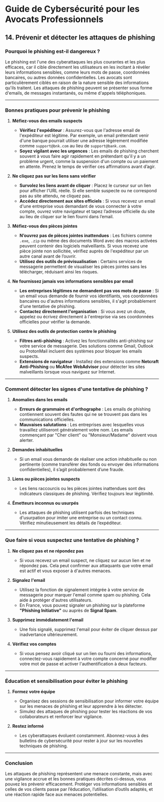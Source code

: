 
# Guide de Cybersécurité pour les Avocats Professionnels

## 14. Prévenir et détecter les attaques de phishing

### Pourquoi le phishing est-il dangereux ?

Le phishing est l'une des cyberattaques les plus courantes et les plus efficaces, car il cible directement les utilisateurs en les incitant à révéler leurs informations sensibles, comme leurs mots de passe, coordonnées bancaires, ou autres données confidentielles. Les avocats sont particulièrement ciblés en raison de la nature sensible des informations qu'ils traitent. Les attaques de phishing peuvent se présenter sous forme d'emails, de messages instantanés, ou même d'appels téléphoniques.

---

### Bonnes pratiques pour prévenir le phishing

1. **Méfiez-vous des emails suspects**
   - **Vérifiez l'expéditeur** : Assurez-vous que l'adresse email de l'expéditeur est légitime. Par exemple, un email prétendant venir d'une banque pourrait utiliser une adresse légèrement modifiée comme `support@bnk.com` au lieu de `support@bank.com`.
   - **Soyez vigilant avec les urgences** : Les emails de phishing cherchent souvent à vous faire agir rapidement en prétendant qu'il y a un problème urgent, comme la suspension d'un compte ou un paiement en attente. Prenez le temps de vérifier ces affirmations avant d’agir.

2. **Ne cliquez pas sur les liens sans vérifier**
   - **Survolez les liens avant de cliquer** : Placez le curseur sur un lien pour afficher l'URL réelle. Si elle semble suspecte ou ne correspond pas au site attendu, ne cliquez pas.
   - **Accédez directement aux sites officiels** : Si vous recevez un email d'une entreprise vous demandant de vous connecter à votre compte, ouvrez votre navigateur et tapez l’adresse officielle du site au lieu de cliquer sur le lien fourni dans l’email.

3. **Méfiez-vous des pièces jointes**
   - **N’ouvrez pas de pièces jointes inattendues** : Les fichiers comme `.exe`, `.zip` ou même des documents Word avec des macros activées peuvent contenir des logiciels malveillants. Si vous recevez une pièce jointe non sollicitée, vérifiez auprès de l'expéditeur par un autre canal avant de l’ouvrir.
   - **Utilisez des outils de prévisualisation** : Certains services de messagerie permettent de visualiser les pièces jointes sans les télécharger, réduisant ainsi les risques.

4. **Ne fournissez jamais vos informations sensibles par email**
   - **Les entreprises légitimes ne demandent pas vos mots de passe** : Si un email vous demande de fournir vos identifiants, vos coordonnées bancaires ou d'autres informations sensibles, il s'agit probablement d'une tentative de phishing.
   - **Contactez directement l'organisation** : Si vous avez un doute, appelez ou écrivez directement à l'entreprise via ses coordonnées officielles pour vérifier la demande.

5. **Utilisez des outils de protection contre le phishing**
   - **Filtres anti-phishing** : Activez les fonctionnalités anti-phishing sur votre service de messagerie. Des solutions comme Gmail, Outlook ou ProtonMail incluent des systèmes pour bloquer les emails suspects.
   - **Extensions de navigateur** : Installez des extensions comme **Netcraft Anti-Phishing** ou **McAfee WebAdvisor** pour détecter les sites malveillants lorsque vous naviguez sur Internet.

---

### Comment détecter les signes d'une tentative de phishing ?

1. **Anomalies dans les emails**
   - **Erreurs de grammaire et d'orthographe** : Les emails de phishing contiennent souvent des fautes qui ne se trouvent pas dans les communications officielles.
   - **Mauvaises salutations** : Les entreprises avec lesquelles vous travaillez utiliseront généralement votre nom. Les emails commençant par "Cher client" ou "Monsieur/Madame" doivent vous alerter.

2. **Demandes inhabituelles**
   - Si un email vous demande de réaliser une action inhabituelle ou non pertinente (comme transférer des fonds ou envoyer des informations confidentielles), il s’agit probablement d’une fraude.

3. **Liens ou pièces jointes suspects**
   - Les liens raccourcis ou les pièces jointes inattendues sont des indicateurs classiques de phishing. Vérifiez toujours leur légitimité.

4. **Émetteurs inconnus ou usurpés**
   - Les attaques de phishing utilisent parfois des techniques d'usurpation pour imiter une entreprise ou un contact connu. Vérifiez minutieusement les détails de l’expéditeur.

---

### Que faire si vous suspectez une tentative de phishing ?

1. **Ne cliquez pas et ne répondez pas**
   - Si vous recevez un email suspect, ne cliquez sur aucun lien et ne répondez pas. Cela peut confirmer aux attaquants que votre email est actif et vous exposer à d'autres menaces.

2. **Signalez l'email**
   - Utilisez la fonction de signalement intégrée à votre service de messagerie pour marquer l'email comme spam ou phishing. Cela aide à protéger d'autres utilisateurs.
   - En France, vous pouvez signaler un phishing sur la plateforme **"Phishing Initiative"** ou auprès de **Signal Spam**.

3. **Supprimez immédiatement l'email**
   - Une fois signalé, supprimez l'email pour éviter de cliquer dessus par inadvertance ultérieurement.

4. **Vérifiez vos comptes**
   - Si vous pensez avoir cliqué sur un lien ou fourni des informations, connectez-vous rapidement à votre compte concerné pour modifier votre mot de passe et activer l'authentification à deux facteurs.

---

### Éducation et sensibilisation pour éviter le phishing

1. **Formez votre équipe**
   - Organisez des sessions de sensibilisation pour informer votre équipe sur les menaces de phishing et leur apprendre à les détecter.
   - Simulez des attaques de phishing pour tester les réactions de vos collaborateurs et renforcer leur vigilance.

2. **Restez informé**
   - Les cyberattaques évoluent constamment. Abonnez-vous à des bulletins de cybersécurité pour rester à jour sur les nouvelles techniques de phishing.

---

### Conclusion

Les attaques de phishing représentent une menace constante, mais avec une vigilance accrue et les bonnes pratiques décrites ci-dessus, vous pouvez les prévenir efficacement. Protéger vos informations sensibles et celles de vos clients passe par l’éducation, l’utilisation d’outils adaptés, et une réaction rapide face aux menaces potentielles.